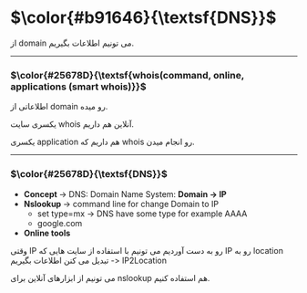 $\color{#b91646}{\textsf{DNS}}$
================================
از domain می تونیم اطلاعات بگیریم.

____________________________

### $\color{#25678D}{\textsf{whois(command, online, applications (smart whois)}}$ 

اطلاعاتی از domain رو میده.

یکسری سایت whois آنلاین هم داریم.

یکسری application هم داریم که whois رو انجام میدن.
_______________________________________

### $\color{#25678D}{\textsf{DNS}}$ 


- <b> Concept </b> -> DNS: Domain Name System: **Domain -> IP**
- <b> Nslookup </b> -> command line for change Domain to IP
    - set type=mx -> DNS have some type for example AAAA
    - google.com
- <b> Online tools </b>

وقتی IP رو به دست آوردیم می تونیم با استفاده از سایت هایی که IP رو به location تبدیل می کنن اطلاعات بگیریم -> IP2Location

می تونیم از ابزارهای آنلاین برای nslookup هم استفاده کنیم.
